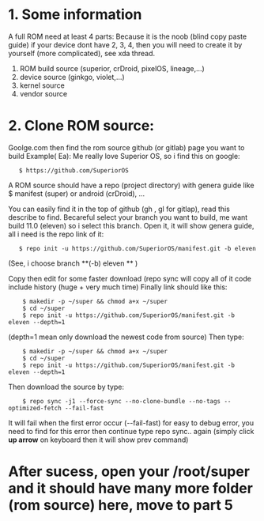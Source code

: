 # 1. Some information

A full ROM need at least 4 parts:
Because it is the noob (blind copy paste guide) if your device dont have 2, 3, 4, then you will need
to create it by yourself (more complicated), see xda thread. 

  1. ROM build source (superior, crDroid, pixelOS, lineage,...)
  2. device source (ginkgo, violet,...)
  3. kernel source
  4. vendor source
  
# 2. Clone ROM source:

Goolge.com then find the rom source github (or gitlab) page you want to build
Example( Ea): Me really love Superior OS, so i find this on google:

       $ https://github.com/SuperiorOS
  
A ROM source should have a repo (project directory) with genera guide like
       $ manifest (super) or android (crDroid), ...
  
You can easily find it in the top of github (gh , gl for gitlap), read this describe to find.
Becareful select your branch you want to build, me want build 11.0 (eleven) so i select this branch.
Open it, it will show genera guide, all i need is the repo link of it:
  

       $ repo init -u https://github.com/SuperiorOS/manifest.git -b eleven
  
(See, i choose branch **(-b) eleven ** )

Copy then edit for some faster download (repo sync will copy all of it code include history (huge + very much time)
Finally link should like this:
  
        $ makedir -p ~/super && chmod a+x ~/super
        $ cd ~/super
        $ repo init -u https://github.com/SuperiorOS/manifest.git -b eleven --depth=1

(depth=1 mean only download the newest code from source)
Then type:
  
        $ makedir -p ~/super && chmod a+x ~/super
        $ cd ~/super
        $ repo init -u https://github.com/SuperiorOS/manifest.git -b eleven --depth=1 
 
Then download the source by type:
  
        $ repo sync -j1 --force-sync --no-clone-bundle --no-tags --optimized-fetch --fail-fast
  
It will fail when the first error occur (--fail-fast) for easy to debug error,
you need to find for this error then continue type repo sync.. again
(simply click **up arrow** on keyboard then it will show prev command)

# After sucess, open your /root/super and it should have many more folder (rom source) here, move to part 5
  

  
